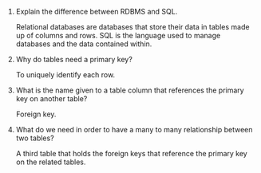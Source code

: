 
1. Explain the difference between RDBMS and SQL.

    Relational databases are databases that store their data in tables made up of columns and rows. SQL is the language used to manage databases and the data contained within.

2. Why do tables need a primary key?

    To uniquely identify each row.

3. What is the name given to a table column that references the primary key on another table?

    Foreign key.

4. What do we need in order to have a many to many relationship between two tables?

    A third table that holds the foreign keys that reference the primary key on the related tables.
